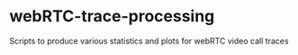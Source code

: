# webRTC-trace-processing
Scripts to produce various statistics and plots for webRTC video call traces
